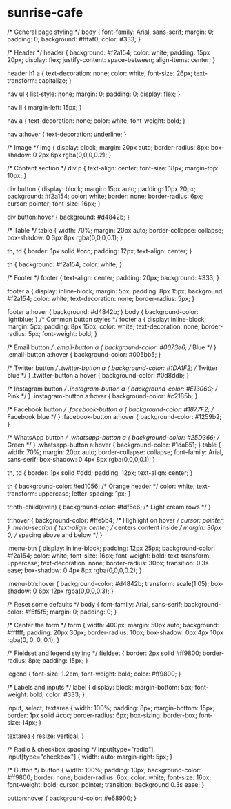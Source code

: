 # sunrise-cafe
/* General page styling */
body {
  font-family: Arial, sans-serif;
  margin: 0;
  padding: 0;
  background: #fffaf0;
  color: #333;
}

/* Header */
header {
  background: #f2a154;
  color: white;
  padding: 15px 20px;
  display: flex;
  justify-content: space-between;
  align-items: center;
}

header h1 a {
  text-decoration: none;
  color: white;
  font-size: 26px;
  text-transform: capitalize;
}

nav ul {
  list-style: none;
  margin: 0;
  padding: 0;
  display: flex;
}

nav li {
  margin-left: 15px;
}

nav a {
  text-decoration: none;
  color: white;
  font-weight: bold;
}

nav a:hover {
  text-decoration: underline;
}

/* Image */
img {
  display: block;
  margin: 20px auto;
  border-radius: 8px;
  box-shadow: 0 2px 6px rgba(0,0,0,0.2);
}

/* Content section */
div p {
  text-align: center;
  font-size: 18px;
  margin-top: 10px;
}

div button {
  display: block;
  margin: 15px auto;
  padding: 10px 20px;
  background: #f2a154;
  color: white;
  border: none;
  border-radius: 6px;
  cursor: pointer;
  font-size: 16px;
}

div button:hover {
  background: #d4842b;
}

/* Table */
table {
  width: 70%;
  margin: 20px auto;
  border-collapse: collapse;
  box-shadow: 0 3px 8px rgba(0,0,0,0.1);
}

th, td {
  border: 1px solid #ccc;
  padding: 12px;
  text-align: center;
}

th {
  background: #f2a154;
  color: white;
}

/* Footer */
footer {
  text-align: center;
  padding: 20px;
  background: #333;
}

footer a {
  display: inline-block;
  margin: 5px;
  padding: 8px 15px;
  background: #f2a154;
  color: white;
  text-decoration: none;
  border-radius: 5px;
}

footer a:hover {
  background: #d4842b;
}
body {
  background-color: lightblue;
}
/* Common button styles */
footer a {
  display: inline-block;
  margin: 5px;
  padding: 8px 15px;
  color: white;
  text-decoration: none;
  border-radius: 5px;
  font-weight: bold;
}

/* Email button */
.email-button a {
  background-color: #0073e6; /* Blue */
}
.email-button a:hover {
  background-color: #005bb5;
}

/* Twitter button */
.twitter-button a {
  background-color: #1DA1F2; /* Twitter blue */
}
.twitter-button a:hover {
  background-color: #0d8ddb;
}

/* Instagram button */
.instagram-button a {
  background-color: #E1306C; /* Pink */
}
.instagram-button a:hover {
  background-color: #c2185b;
}

/* Facebook button */
.facebook-button a {
  background-color: #1877F2; /* Facebook blue */
}
.facebook-button a:hover {
  background-color: #1259b2;
}

/* WhatsApp button */
.whatsapp-button a {
  background-color: #25D366; /* Green */
}
.whatsapp-button a:hover {
  background-color: #1da851;
}
table {
  width: 70%;
  margin: 20px auto;
  border-collapse: collapse;
  font-family: Arial, sans-serif;
  box-shadow: 0 4px 8px rgba(0,0,0,0.1);
}

th, td {
  border: 1px solid #ddd;
  padding: 12px;
  text-align: center;
}

th {
  background-color: #ed1056;   /* Orange header */
  color: white;
  text-transform: uppercase;
  letter-spacing: 1px;
}

tr:nth-child(even) {
  background-color: #fdf5e6;   /* Light cream rows */
}

tr:hover {
  background-color: #ffe5b4;   /* Highlight on hover */
  cursor: pointer;
}
.menu-section {
  text-align: center;   /* centers content inside */
  margin: 30px 0;       /* spacing above and below */
}

.menu-btn {
  display: inline-block;
  padding: 12px 25px;
  background-color: #f2a154;
  color: white;
  font-size: 16px;
  font-weight: bold;
  text-transform: uppercase;
  text-decoration: none;
  border-radius: 30px;
  transition: 0.3s ease;
  box-shadow: 0 4px 8px rgba(0,0,0,0.2);
}

.menu-btn:hover {
  background-color: #d4842b;
  transform: scale(1.05);
  box-shadow: 0 6px 12px rgba(0,0,0,0.3);
}

/* Reset some defaults */
body {
  font-family: Arial, sans-serif;
  background-color: #f5f5f5;
  margin: 0;
  padding: 0;
}

/* Center the form */
form {
  width: 400px;
  margin: 50px auto;
  background: #ffffff;
  padding: 20px 30px;
  border-radius: 10px;
  box-shadow: 0px 4px 10px rgba(0, 0, 0, 0.1);
}

/* Fieldset and legend styling */
fieldset {
  border: 2px solid #ff9800;
  border-radius: 8px;
  padding: 15px;
}

legend {
  font-size: 1.2em;
  font-weight: bold;
  color: #ff9800;
}

/* Labels and inputs */
label {
  display: block;
  margin-bottom: 5px;
  font-weight: bold;
  color: #333;
}

input, select, textarea {
  width: 100%;
  padding: 8px;
  margin-bottom: 15px;
  border: 1px solid #ccc;
  border-radius: 6px;
  box-sizing: border-box;
  font-size: 14px;
}

textarea {
  resize: vertical;
}

/* Radio & checkbox spacing */
input[type="radio"], input[type="checkbox"] {
  width: auto;
  margin-right: 5px;
}

/* Button */
button {
  width: 100%;
  padding: 10px;
  background-color: #ff9800;
  border: none;
  border-radius: 6px;
  color: white;
  font-size: 16px;
  font-weight: bold;
  cursor: pointer;
  transition: background 0.3s ease;
}

button:hover {
  background-color: #e68900;
}
